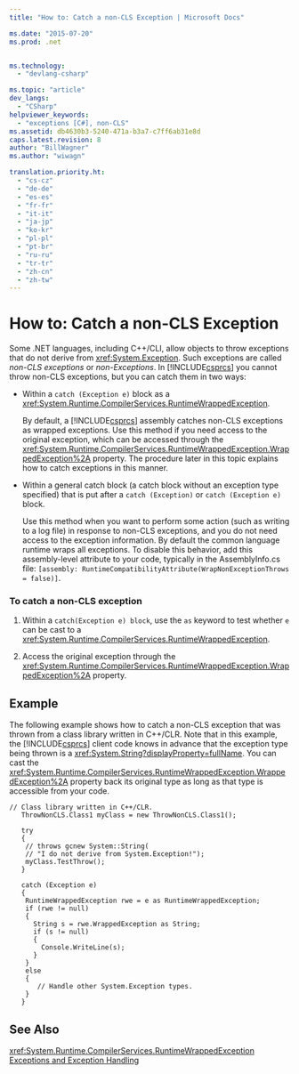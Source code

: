 ```yaml
---
title: "How to: Catch a non-CLS Exception | Microsoft Docs"

ms.date: "2015-07-20"
ms.prod: .net


ms.technology: 
  - "devlang-csharp"

ms.topic: "article"
dev_langs: 
  - "CSharp"
helpviewer_keywords: 
  - "exceptions [C#], non-CLS"
ms.assetid: db4630b3-5240-471a-b3a7-c7ff6ab31e8d
caps.latest.revision: 8
author: "BillWagner"
ms.author: "wiwagn"

translation.priority.ht: 
  - "cs-cz"
  - "de-de"
  - "es-es"
  - "fr-fr"
  - "it-it"
  - "ja-jp"
  - "ko-kr"
  - "pl-pl"
  - "pt-br"
  - "ru-ru"
  - "tr-tr"
  - "zh-cn"
  - "zh-tw"
---
```

# How to: Catch a non-CLS Exception
Some .NET languages, including C++/CLI, allow objects to throw exceptions that do not derive from <xref:System.Exception>. Such exceptions are called *non-CLS exceptions* or *non-Exceptions*. In [!INCLUDE[csprcs](~/includes/csprcs-md.md)] you cannot throw non-CLS exceptions, but you can catch them in two ways:  
  
-   Within a `catch (Exception e)` block as a <xref:System.Runtime.CompilerServices.RuntimeWrappedException>.  
  
     By default, a [!INCLUDE[csprcs](~/includes/csprcs-md.md)] assembly catches non-CLS exceptions as wrapped exceptions. Use this method if you need access to the original exception, which can be accessed through the <xref:System.Runtime.CompilerServices.RuntimeWrappedException.WrappedException%2A> property. The procedure later in this topic explains how to catch exceptions in this manner.  
  
-   Within a general catch block (a catch block without an exception type specified) that is put after a `catch (Exception)` or `catch (Exception e)` block.  
  
     Use this method when you want to perform some action (such as writing to a log file) in response to non-CLS exceptions, and you do not need access to the exception information. By default the common language runtime wraps all exceptions. To disable this behavior, add this assembly-level attribute to your code, typically in the AssemblyInfo.cs file: `[assembly: RuntimeCompatibilityAttribute(WrapNonExceptionThrows = false)]`.  
  
### To catch a non-CLS exception  
  
1.  Within a `catch(Exception e) block`, use the `as` keyword to test whether `e` can be cast to a <xref:System.Runtime.CompilerServices.RuntimeWrappedException>.  
  
2.  Access the original exception through the <xref:System.Runtime.CompilerServices.RuntimeWrappedException.WrappedException%2A> property.  
  
## Example  
 The following example shows how to catch a non-CLS exception that was thrown from a class library written in C++/CLR. Note that in this example, the [!INCLUDE[csprcs](~/includes/csprcs-md.md)] client code knows in advance that the exception type being thrown is a <xref:System.String?displayProperty=fullName>. You can cast the <xref:System.Runtime.CompilerServices.RuntimeWrappedException.WrappedException%2A> property back its original type as long as that type is accessible from your code.  
  
```  
// Class library written in C++/CLR.  
   ThrowNonCLS.Class1 myClass = new ThrowNonCLS.Class1();  
  
   try  
   {  
    // throws gcnew System::String(  
    // "I do not derive from System.Exception!");  
    myClass.TestThrow();   
   }  
  
   catch (Exception e)  
   {  
    RuntimeWrappedException rwe = e as RuntimeWrappedException;  
    if (rwe != null)      
    {  
      String s = rwe.WrappedException as String;  
      if (s != null)  
      {  
        Console.WriteLine(s);  
      }  
    }  
    else  
    {  
       // Handle other System.Exception types.  
    }  
   }             
```  
  
## See Also  
 <xref:System.Runtime.CompilerServices.RuntimeWrappedException>   
 [Exceptions and Exception Handling](../../../csharp/programming-guide/exceptions/index.md)